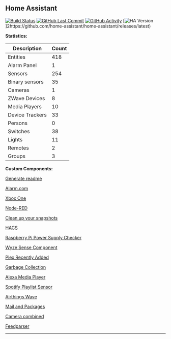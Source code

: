 
## Home Assistant

[![Build Status](https://travis-ci.com/stroodl3bug/upgraded-couscous.svg?branch=master)](https://travis-ci.com/stroodl3bug/upgraded-couscous)
[![GitHub Last Commit](https://img.shields.io/github/last-commit/stroodl3bug/upgraded-couscous)](https://github.com/stroodl3bug/upgraded-couscous/commits/master)
[![GitHub Activity](https://img.shields.io/github/commit-activity/m/stroodl3bug/upgraded-couscous)](https://github.com/stroodl3bug/upgraded-couscous/commits/master)
[![HA Version](https://img.shields.io/badge/Running%20Home%20Assistant-0.114.0%20(Latest)-brightgreen)]2https://github.com/home-assistant/home-assistant/releases/latest)


**Statistics:**

Description | Count
-- | --
Entities | 418
Alarm Panel | 1
Sensors | 254
Binary sensors | 35
Cameras | 1
ZWave Devices | 8
Media Players | 10
Device Trackers  | 33
Persons | 0
Switches | 38
Lights | 11
Remotes | 2
Groups | 3

**Custom Components:**


[Generate readme](https://github.com/custom-components/readme)

[Alarm.com](https://www.github.com/uvjustin/alarmdotcomajax)

[Xbox One](https://github.com/ericleb010/hassio-addons/tree/master/xboxone)

[Node-RED](https://github.com/zachowj/node-red)

[Clean up your snapshots](https://github.com/tmonck/clean_up_snapshots)

[HACS](https://hacs.xyz/docs/configuration/start)

[Raspberry Pi Power Supply Checker](https://github.com/custom-components/sensor.rpi_power/blob/master/README.md)

[Wyze Sense Component](https://github.com/kevinvincent/wyzesense)

[Plex Recently Added](https://github.com/custom-components/sensor.plex_recently_added)

[Garbage Collection](https://github.com/bruxy70/Garbage-Collection/)

[Alexa Media Player](https://github.com/custom-components/alexa_media_player/wiki)

[Spotify Playlist Sensor](https://github.com/dnguyen800/spotify-playlist-sensor)

[Airthings Wave](https://github.com/custom-components/sensor.airthings_wave/)

[Mail and Packages](https://github.com/moralmunky/Home-Assistant-Mail-And-Packages)

[Camera combined](https://github.com/custom-components/combined)

[Feedparser](https://github.com/custom-components/feedparser/blob/master/README.md)


***
